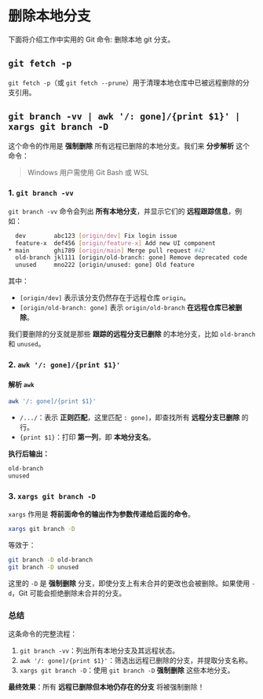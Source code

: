 # 删除本地分支

下面将介绍工作中实用的 Git 命令: 删除本地 git 分支。

## `git fetch -p`

`git fetch -p`（或 `git fetch --prune`）用于清理本地仓库中已被远程删除的分支引用。

## `git branch -vv | awk '/: gone]/{print $1}' | xargs git branch -D`

这个命令的作用是 **强制删除** 所有远程已删除的本地分支。我们来 **分步解析** 这个命令：

> Windows 用户需使用 Git Bash 或 WSL

### **1. `git branch -vv`**

`git branch -vv` 命令会列出 **所有本地分支**，并显示它们的 **远程跟踪信息**，例如：
```sh
  dev        abc123 [origin/dev] Fix login issue
  feature-x  def456 [origin/feature-x] Add new UI component
* main       ghi789 [origin/main] Merge pull request #42
  old-branch jkl111 [origin/old-branch: gone] Remove deprecated code
  unused     mno222 [origin/unused: gone] Old feature
```
其中：
- `[origin/dev]` 表示该分支仍然存在于远程仓库 `origin`。
- `[origin/old-branch: gone]` 表示 `origin/old-branch` **在远程仓库已被删除**。

我们要删除的分支就是那些 **跟踪的远程分支已删除** 的本地分支，比如 `old-branch` 和 `unused`。

### **2. `awk '/: gone]/{print $1}'`**

#### **解析 `awk`**

```sh
awk '/: gone]/{print $1}'
```
- `/.../`：表示 **正则匹配**，这里匹配 `: gone]`，即查找所有 **远程分支已删除** 的行。
- `{print $1}`：打印 **第一列**，即 **本地分支名**。

**执行后输出：**
```sh
old-branch
unused
```

### **3. `xargs git branch -D`**

`xargs` 作用是 **将前面命令的输出作为参数传递给后面的命令**。

```sh
xargs git branch -D
```
等效于：
```sh
git branch -D old-branch
git branch -D unused
```
这里的 `-D` 是 **强制删除** 分支，即使分支上有未合并的更改也会被删除。如果使用 `-d`，Git 可能会拒绝删除未合并的分支。

### **总结**

这条命令的完整流程：
1. `git branch -vv`：列出所有本地分支及其远程状态。
2. `awk '/: gone]/{print $1}'`：筛选出远程已删除的分支，并提取分支名称。
3. `xargs git branch -D`：使用 `git branch -D` **强制删除** 这些本地分支。

**最终效果**：所有 **远程已删除但本地仍存在的分支** 将被强制删除！
